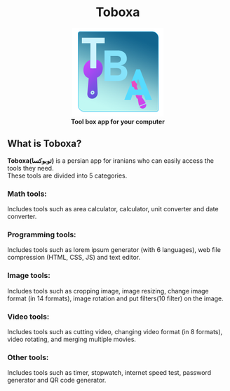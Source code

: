 <div align="center">
  
# Toboxa
![icon](https://raw.githubusercontent.com/AbRamazani/Toboxa/main/files/images/root/Toboxa.png?token=GHSAT0AAAAAABPD5KXZUN2MLYRVFOSAMR2OYP3Z4DA)
<br> **Tool box app for your computer**
</div>

## What is Toboxa?
**Toboxa(توبوکسا)** is a persian app for iranians who can easily access the tools they need.
<br>These tools are divided into 5 categories. 
### Math tools:
Includes tools such as area calculator, calculator, unit converter and date converter.
### Programming tools:
Includes tools such as lorem ipsum generator (with 6 languages), web file compression (HTML, CSS, JS) and text editor.
### Image tools:
Includes tools such as cropping image, image resizing, change image format (in 14 formats), image rotation and put filters(10 filter) on the image.
### Video tools:
Includes tools such as cutting video, changing video format (in 8 formats), video rotating, and merging multiple movies.
### Other tools:
Includes tools such as timer, stopwatch, internet speed test, password generator and QR code generator.
